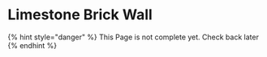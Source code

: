 # Limestone Brick Wall

{% hint style="danger" %}
This Page is not complete yet. Check back later
{% endhint %}


